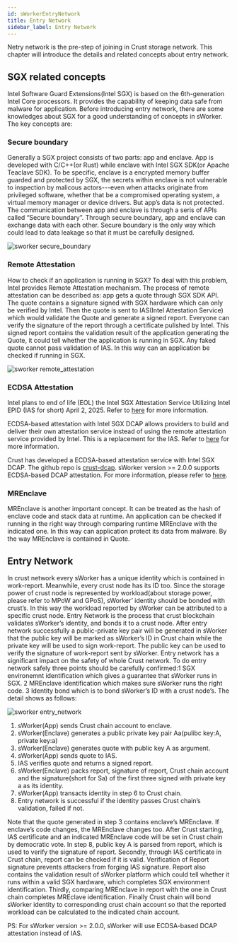 ```yaml
---
id: sWorkerEntryNetwork
title: Entry Network
sidebar_label: Entry Network
---
```

Netry network is the pre-step of joining in Crust storage network. This chapter will introduce the details and related concepts about entry network.

## SGX related concepts
Intel Software Guard Extensions(Intel SGX) is based on the 6th-generation Intel Core processors. It provides the capability of keeping data safe from malware for application. Before introducing entry network, there are some knowledges about SGX for a good understanding of concepts in sWorker. The key concepts are:

### Secure boundary
Generally a SGX project consists of two parts: app and enclave. App is developed with C/C++(or Rust) while enclave with Intel SGX SDK(or Apache Teaclave SDK). To be specific, enclave is a encrypted memory buffer guarded and protected by SGX, the secrets within enclave is not vulnerable to inspection by malicous actors---even when attacks originate from privileged software, whether that be a compromised operating system, a virtual memory manager or device drivers. But app’s data is not protected. The communication between app and enclave is through a seris of APIs called “Secure boundary”. Through secure boundary, app and enclave can exchange data with each other. Secure boundary is the only way which could lead to data leakage so that it must be carefully designed.

![sworker secure_boundary](assets/sworker/secureBoundary.png)

### Remote Attestation
How to check if an application is running in SGX? To deal with this problem, Intel provides Remote Attestation mechanism. The process of remote attestation can be described as: app gets a quote through SGX SDK API. The quote contains a signature signed with SGX hardware which can only be verified by Intel. Then the quote is sent to IAS(Intel Attestation Service) which would validate the Quote and generate a signed report. Everyone can verify the signature of the report through a certificate pulished by Intel. This signed report contains the validation result of the application generating the Quote, it could tell whether the application is running in SGX. Any faked quote cannot pass validation of IAS. In this way can an application be checked if running in SGX.

![sworker remote_attestation](assets/sworker/remoteAttestation.png)

### ECDSA Attestation
Intel plans to end of life (EOL) the Intel SGX Attestation Service Utilizing Intel EPID (IAS for short) April 2, 2025. Refer to [here](https://www.intel.com/content/www/us/en/developer/articles/technical/software-security-guidance/resources/sgx-ias-using-epid-eol-timeline.html) for more information. 

ECDSA-based attestation with Intel SGX DCAP allows providers to build and deliver their own attestation service instead of using the remote attestation service provided by Intel. This is a replacement for the IAS. Refer to [here](https://www.intel.com/content/www/us/en/developer/tools/software-guard-extensions/attestation-services.html) for more information. 

Crust has developed a ECDSA-based attestation service with Intel SGX DCAP. The github repo is [crust-dcap](https://github.com/crustio/crust-dcap). sWorker version >= 2.0.0 supports ECDSA-based DCAP attestation. For more information, please refer to [here](...).

### MREnclave
MREnclave is another important concept. It can be treated as the hash of enclave code and stack data at runtime. An application can be checked if running in the right way through comparing runtime MREnclave with the indicated one. In this way can application protect its data from malware. By the way MREnclave is contained in Quote.


## Entry Network
In crust network every sWorker has a unique identity which is contained in work-report. Meanwhile, every crust node has its ID too. Since the storage power of crust node is represented by workload(about storage power, please refer to MPoW and GPoS), sWorker’ identity should be bonded with crust’s. In this way the workload reported by sWorker can be attributed to a specific crust node. Entry Network is the process that crust blockchain validates sWorker’s identity, and bonds it to a crust node. After entry network successfully a public-private key pair will be generated in sWorker that the public key  will be marked as sWorker’s ID in Crust chain while the private key will be used to sign work-report. The public key can be used to verify the signature of work-report sent by sWorker. Entry network has a significant impact on the safety of whole Crust network. To do entry network safely three points should be carefully confirmed:1 SGX environemnt identification which gives a guarantee that sWorker runs in SGX. 2 MREnclave identification which makes sure sWorker runs the right code. 3 Identity bond which is to bond sWorker’s ID with a crust node’s. The detail shows as follows:

![sworker entry_network](assets/sworker/entryNetwork.png)

1. sWorker(App) sends Crust chain account to enclave.
1. sWorker(Enclave) generates a public private key pair Aa(pulibc key:A, private key:a)
1. sWorker(Enclave) generates quote with public key A as argument.
1. sWorker(App) sends quote to IAS.
1. IAS verifies quote and returns a signed report.
1. sWorker(Enclave) packs report, signature of report, Crust chain account and the signature(short for Sa) of the first three signed with private key a as its identity.
1. sWorker(App) transacts identity in step 6 to Crust chain.
1. Entry network is successful if the identity passes Crust chain’s validation, failed if not.

Note that the quote generated in step 3 contains enclave’s MREnclave. If enclave’s code changes, the MREnclave changes too. After Crust starting, IAS certificate and an indicated MREnclave code will be set in Crust chain by democratic vote. In step 8, public key A is parsed from report, which is used to verify the signature of report. Secondly, through IAS certificate in Crust chain, report can be checked if it is valid. Verification of Report signature prevents attackers from forging IAS signature. Report also contains the validation result of sWorker platform which could tell whether it runs within a valid SGX hardware, which completes SGX environment identification. Thirdly, comparing MREnclave in report with the one in Crust chain completes MREclave identification. Finally Crust chain will bond sWorker identity to corresponding crust chain account so that the reported workload can be calculated to the indicated chain account.

PS: For sWorker version >= 2.0.0, sWorker will use ECDSA-based DCAP attestation instead of IAS.